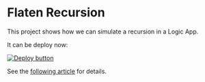 # Flaten Recursion

This project shows how we can simulate a recursion in a Logic App.

It can be deploy now:

[![Deploy button](http://azuredeploy.net/deploybutton.png)](https://portal.azure.com/#create/Microsoft.Template/uri/https:%2F%2Fraw.githubusercontent.com%2Fvplauzon%2Flogic-apps%2Fmaster%2Fflaten-recursion%2Fdeploy-flaten.json)

See the [following article](todo) for details.